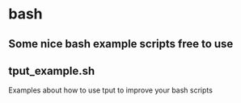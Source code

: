 # bash
Some nice bash example scripts free to use 
---

## tput_example.sh 
Examples about how to use tput to improve your bash scripts 


